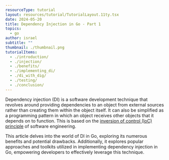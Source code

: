 ```yaml
---
resourceType: tutorial
layout: resources/tutorial/TutorialLayout.11ty.tsx
date: 2024-05-20
title: Dependency Injection in Go - Part 1
topics:
  - go
author: israel
subtitle: ""
thumbnail: ./thumbnail.png
tutorialItems:
  - ./introduction/
  - ./injection/
  - ./benefits/
  - ./implementing_di/
  - ./di_with_dig/
  - ./testing/
  - ./conclusion/
---
```


Dependency injection (DI) is a software development technique that revolves around providing dependencies to an object from external sources rather than creating them within the object itself. It can also be simplified as a programming pattern in which an object receives other objects that it depends on to function. This is based on the [inversion of control (IoC) principle](https://www.tutorialsteacher.com/ioc/inversion-of-control) of software engineering.

This article delves into the world of DI in Go, exploring its numerous benefits and potential drawbacks. Additionally, it explores popular approaches and toolkits utilized in implementing dependency injection in Go, empowering developers to effectively leverage this technique.
